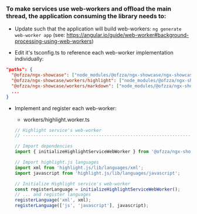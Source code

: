 ### To make services use web-workers and offload the main thread, the application consuming the library needs to:

- Update such that the application will build web-workers: `ng generate web-worker app` (see: https://angular.io/guide/web-worker#background-processing-using-web-workers)

- Edit it's tsconfig.ts to reference each web-worker implementation individually:

```json
"paths": {
  "@ofzza/ngx-showcase": ["node_modules/@ofzza/ngx-showcase/ngx-showcase", "dist/ngx-showcase"],
  "@ofzza/ngx-showcase/workers/highlight": ["node_modules/@ofzza/ngx-showcase/ngx-showcase/workers/highlight", "dist/ngx-showcase/workers/highlight"],
  "@ofzza/ngx-showcase/workers/markdown": ["node_modules/@ofzza/ngx-showcase/ngx-showcase/workers/markdown", "dist/ngx-showcase/workers/markdown"],
  ...
}
```

- Implement and register each web-worker:

  - workers/highlight.worker.ts

  ```ts
  // Highlight service's web-worker
  // ----------------------------------------------------------------------------

  // Import dependencies
  import { initializeHighlightServiceWebWorker } from '@ofzza/ngx-showcase';

  // Import highlight.js languages
  import xml from 'highlight.js/lib/languages/xml';
  import javascript from 'highlight.js/lib/languages/javascript';

  // Initialize Highlight service's web-worker
  const registerLanguage = initializeHighlightServiceWebWorker();
  // ... and register languages
  registerLanguage('xml', xml);
  registerLanguage(['js', 'javascript'], javascript);
  ```
